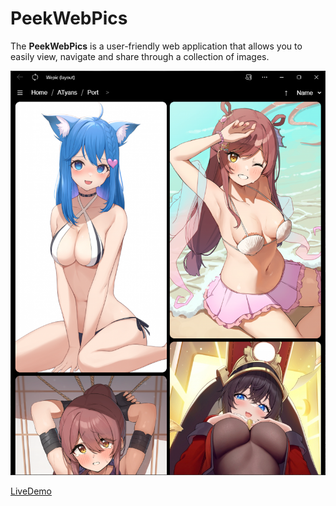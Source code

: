 # PeekWebPics

The **PeekWebPics** is a user-friendly web application that allows you to easily view, navigate and share through a collection of images.

![1691394721528](image/README/1691394721528.png)

[LiveDemo](https://zamelane.github.io/PeekWebPics/layout/)